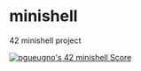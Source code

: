 # minishell
42 minishell project

[![pgueugno's 42 minishell Score](https://badge42.vercel.app/api/v2/cl4cqx7ks006409jn1s8sg534/project/2138978)](https://github.com/JaeSeoKim/badge42)
